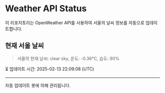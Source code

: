 
# Weather API Status

이 리포지토리는 OpenWeather API를 사용하여 서울의 날씨 정보를 자동으로 업데이트합니다.

## 현재 서울 날씨
> 서울의 현재 날씨: clear sky, 온도: -0.36°C, 습도: 90%

⏳ 업데이트 시간: 2025-02-13 22:09:08 (UTC)

---
자동 업데이트 봇에 의해 관리됩니다.
